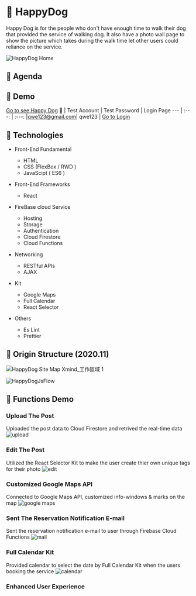 # :paw_prints: HappyDog
Happy Dog is for the people who don't have enough time to walk their dog that provided the service of walking dog. 
It also have a photo wall page to show the picture which takes during the walk time let other users could reliance on the service.

![HappyDog Home](https://user-images.githubusercontent.com/63142258/104092118-cd805100-52bc-11eb-922d-68bb7843c875.png)
## :meat_on_bone: Agenda

##  :meat_on_bone: Demo 
[Go to see Happy Dog](https://happydog-82c2f.web.app/Html/homepage.html "Happy Dog")  :eyes: 
| Test Account | Test Password | Login Page
--- | :---: | :---:
|qwe123@gmail.com| qwe123 | [Go to Login](https://happydog-82c2f.web.app/Html/Login/login.html) 

##  :meat_on_bone: Technologies
- Front-End Fundamental
  - HTML
  - CSS (FlexBox / RWD )
  - JavaScipt ( ES6 )
  
- Front-End Frameworks 
  - React
  
- FireBase cloud Service
  - Hosting
  - Storage
  - Authentication
  - Cloud Firestore
  - Cloud Functions

- Networking
  - RESTful APIs
  - AJAX

- Kit 
  - Google Maps
  - Full Calendar
  - React Selector

- Others
  - Es Lint
  - Prettier

##  :meat_on_bone: Origin Structure (2020.11)
![HappyDog Site Map   Xmind_工作區域 1](https://user-images.githubusercontent.com/63142258/104093480-beea6780-52c5-11eb-8437-92ab4d5b29ac.jpg)

![HappyDogJsFlow](https://user-images.githubusercontent.com/63142258/104093560-286a7600-52c6-11eb-8d5e-abe43f0635b1.jpg)

##  :meat_on_bone: Functions Demo
### Upload The Post 
Uploaded the post data to Cloud Firestore and retrived the real-time data
![upload](https://user-images.githubusercontent.com/63142258/104119009-b5b1d700-5367-11eb-8a26-e200bd97a132.gif)

### Edit The Post 

Utilized the React Selector Kit to make the user create thier own unique tags for their photo
![edit](https://user-images.githubusercontent.com/63142258/104119011-b77b9a80-5367-11eb-818d-10df8b283f10.gif)

### Customized Google Maps API
Connected to Google Maps API, customized info-windows & marks on the map
![google maps](https://user-images.githubusercontent.com/63142258/104119190-cc0c6280-5368-11eb-9069-4cc36acf365e.gif)

### Sent The Reservation Notification E-mail
Sent the reservation notification e-mail to user through Firebase Cloud Functions
![mail](https://user-images.githubusercontent.com/63142258/104119261-2f969000-5369-11eb-9f02-4a795bf34340.gif)

### Full Calendar Kit
Provided calendar to select the date by Full Calendar Kit when the users booking the service
![calendar](https://user-images.githubusercontent.com/63142258/104119295-5654c680-5369-11eb-8ed4-509469f6b457.gif)

### Enhanced User Experience


